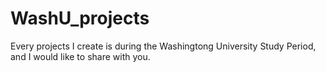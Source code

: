 # WashU_projects
Every projects I create is during the Washingtong University Study Period, and I would like to share with you.
